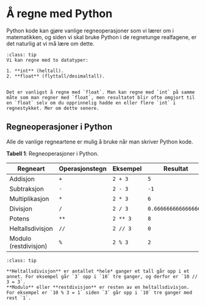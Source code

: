# Å regne med Python

Python kode kan gjøre vanlige regneoperasjoner som vi lærer om i matematikken, og siden vi skal bruke Python i de regnetunge realfagene, er det naturlig at vi må lære om dette.

```{admonition} Hvilke datatyper kan man regne med?
:class: tip
Vi kan regne med to datatyper:

1. **int** (heltall).
2. **float** (flyttall/desimaltall). 


Det er vanligst å regne med `float`. Man kan regne med `int` på samme måte som man regner med `float`, men resultatet blir ofte omgjort til en `float` selv om du opprinnelig hadde en eller flere `int` i regnestykket. Mer om dette senere.
```

## Regneoperasjoner i Python

Alle de vanlige regneartene er mulig å bruke når man skriver Python kode. 

**Tabell 1**: Regneoperasjoner i Python.

| Regneart | Operasjonstegn | Eksempel | Resultat | 
|---|---|---| --- |
| Addisjon | `+` | `2 + 3` | `5` |
| Subtraksjon | `-` | `2 - 3` | `-1` |
| Multiplikasjon | `*` | `2 * 3` |  `6` |
| Divisjon | `/` | `2 / 3` | `0.6666666666666666` |
| Potens | `**` | `2 ** 3` | `8` |
| Heltallsdivisjon | `//` | `2 // 3` | `0` |
| Modulo (restdivisjon) | `%` | `2 % 3` | `2` |

```{admonition} Hva betyr heltallsdivisjon og modulo?
:class: tip

**Heltallsdivisjon** er antallet *hele* ganger et tall går opp i et annet. For eksempel går `3` opp i `10` tre ganger, og derfor er `10 // 3 = 3`.
**Modulo** eller **restdivisjon** er resten av en heltallsdivisjon. For eksempel er `10 % 3 = 1` siden `3` går opp i `10` tre ganger med rest `1`. 
```

